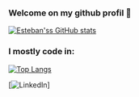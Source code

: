### Welcome on my github profil 👋

[![Esteban'ss GitHub stats](https://github-readme-stats.vercel.app/api?username=estebanbecker&theme=dark&count_private=true)](https://github.com/estebanbecker)

### I mostly code in:

[![Top Langs](https://github-readme-stats.vercel.app/api/top-langs/?username=estebanbecker&theme=dark&layout=compact&langs_count=8)](https://github.com/estebanbecker)

[![LinkedIn](https://img.shields.io/badge/Esteban_Becker-0077B5?style=for-the-badge&logo=linkedin&logoColor=white)]
